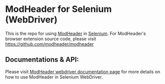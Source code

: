 # ModHeader for Selenium (WebDriver)

This is the repo for using [ModHeader](https://chrome.google.com/webstore/detail/modheader/idgpnmonknjnojddfkpgkljpfnnfcklj) in [Selenium](https://www.seleniumhq.org/). For ModHeader's browser extension source code, please visit https://github.com/modheader/modheader

## Documentations & API:

Please visit [ModHeader webdriver documentation page](https://docs.modheader.com/advanced/selenium-webdriver) for
more details on how to use ModHeader in Selenium WebDriver.
